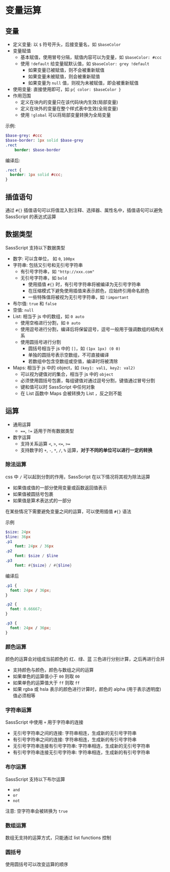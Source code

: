 # 变量运算

## 变量

- 定义变量: 以 `$` 符号开头，后接变量名，如 `$baseColor`
- 变量赋值
  - 基本赋值，使用冒号分隔，赋值内容可以为变量，如 `$baseColor: #ccc`
  - 使用 `!default` 给变量赋默认值，如 `$baseColor: grey !default`
    - 如果变量已被赋值，则不会被重新赋值
    - 如果变量未被赋值，则会被重新赋值
    - 如果变量为 `null` 值，则视为未被赋值，即会被重新赋值
- 使用变量: 直接使用即可，如 `p{ color: $baseColor }`
- 作用范围
  - 定义在块内的变量只在该代码块内生效(局部变量)
  - 定义在块外的变量在整个样式表中生效(全局变量)
  - 使用 `!global` 可以将局部变量转换为全局变量

示例:

```sass
$base-grey: #ccc
$base-border: 1px solid $base-grey
.rect
    border: $base-border
```

编译后:

```css
.rect {
  border: 1px solid #ccc;
}
```

## 插值语句

通过 `#{}` 插值语句可以将值混入到注释、选择器、属性名中，插值语句可以避免 SassScript 的表达式运算

## 数据类型

SassScript 支持以下数据类型

- 数字: 可以含单位， 如 `0`, `100px`
- 字符串: 包括又引号和无引号字符串
  - 有引号字符串，如 `"http://xxx.com"`
  - 无引号字符串，如 `bold`
    - 使用插值 `#{}` 时，有引号字符串将被编译为无引号字符串
    - 在压缩模式下避免使用插值来表示颜色，应始终引用命名颜色
    - 一些特殊值将被视为无引号字符串，如 `!important`
- 布尔值: `true` 和 `false`
- 空值: `null`
- List: 相当于 js 中的数组，如 `0 auto`
  - 使用空格进行分割，如 `0 auto`
  - 使用逗号进行分割，编译后将保留逗号，逗号一般用于强调数组的结构关系
  - 使用圆括号进行分割
    - 圆括号相当于 js 中的 `[]`，如 `(1px 1px) (0 0)`
    - 单独的圆括号表示空数组，不可直接编译
    - 若数组中包含空数组或空值，编译时将被清除
- Maps: 相当于 js 中的 object，如 `(key1: val1, key2: val2)`
  - 可以视为键值对的集合，相当于 js 中的 `object`
  - 必须使用圆括号包裹，每组键值对通过逗号分割，键值通过冒号分割
  - 键和值可以时 SassScript 中任何对象
  - 在 List 函数中 Maps 会被转换为 List ，反之则不能

## 运算

- 通用运算
  - `==`, `!=` 适用于所有数据类型
- 数字运算
  - 支持关系运算 `<`, `>`, `<=`, `>=`
  - 支持数字的 `+`, `-`, `*`, `/`, `%` 运算，**对于不同的单位可以进行一定的转换**

### 除法运算

css 中 `/` 可以起到分割的作用，SassScript 在以下情况将其视为除法运算

- 如果值或值的一部分使用变量或函数返回值表示
- 如果值被圆括号包裹
- 如果值是算术表达式的一部分

在某些情况下需要避免变量之间的运算，可以使用插值 `#{}` 语法

示例

```sass
$size: 24px
$line: 36px
.p1
    font: 24px / 36px
.p2
    font: $size / $line
.p3
    font: #{$size} / #{$line}
```

编译后

```css
.p1 {
  font: 24px / 36px;
}

.p2 {
  font: 0.66667;
}

.p3 {
  font: 24px / 36px;
}
```

### 颜色运算

颜色的运算会对组成当前颜色的 红、绿、蓝 三色进行分别计算，之后再进行合并

- 支持颜色与颜色，颜色与数组之间的运算
- 如果单色的运算值小于 `00` 则取 `00`
- 如果单色的运算值大于 `ff` 则取 `ff`
- 如果 rgba 或 hsla 表示的颜色进行计算时，颜色的 alpha (用于表示透明度) 值必须相等

### 字符串运算

SassScript 中使用 `+` 用于字符串的连接

- 无引号字符串之间的连接: 字符串相连，生成新的无引号字符串
- 有引号字符串之间的连接: 字符串相连，生成新的有引号字符串
- 无引号字符串连接有引号字符串: 字符串相连，生成新的无引号字符串
- 有引号字符串连接无引号字符串: 字符串相连，生成新的有引号字符串

### 布尔运算

SassScript 支持以下布尔运算

- `and`
- `or`
- `not`

注意: 空字符串会被转换为 `true`

### 数组运算

数组无支持的运算方式，只能通过 list functions 控制

### 圆括号

使用圆括号可以改变运算的顺序
